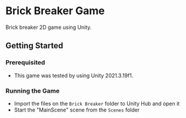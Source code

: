 # Brick Breaker Game

Brick breaker 2D game using Unity.

## Getting Started

### Prerequisited
- This game was tested by using Unity 2021.3.19f1.

### Running the Game
- Import the files on  the `Brick Breaker` folder to Unity Hub and open it
- Start the "MainScene" scene from the `Scenes` folder

